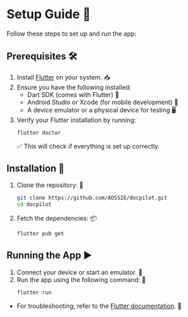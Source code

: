 # Setup Guide 🚀

Follow these steps to set up and run the app:

## Prerequisites 🛠️

1. Install [Flutter](https://flutter.dev/docs/get-started/install) on your system. 📥
2. Ensure you have the following installed:
   - Dart SDK (comes with Flutter) 🎯
   - Android Studio or Xcode (for mobile development) 📱
   - A device emulator or a physical device for testing 🖥️
3. Verify your Flutter installation by running:
   ```bash
   flutter doctor
   ```
   ✅ This will check if everything is set up correctly.

## Installation 📂

1. Clone the repository: 🐙
   ```bash
   git clone https://github.com/AOSSIE/docpilot.git
   cd docpilot
   ```
2. Fetch the dependencies: 📦
   ```bash
   flutter pub get
   ```

## Running the App ▶️

1. Connect your device or start an emulator. 🔌
2. Run the app using the following command: 🏃
   ```bash
   flutter run
   ```

- For troubleshooting, refer to the [Flutter documentation](https://flutter.dev/docs). 📖
